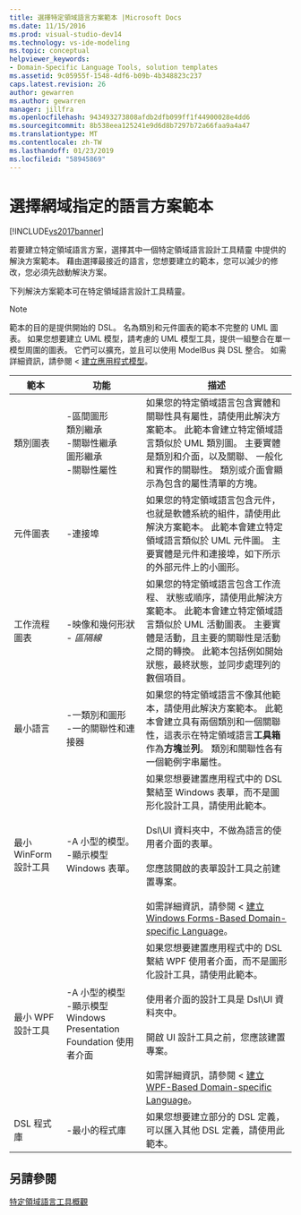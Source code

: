 ```yaml
---
title: 選擇特定領域語言方案範本 |Microsoft Docs
ms.date: 11/15/2016
ms.prod: visual-studio-dev14
ms.technology: vs-ide-modeling
ms.topic: conceptual
helpviewer_keywords:
- Domain-Specific Language Tools, solution templates
ms.assetid: 9c05955f-1548-4df6-b09b-4b348823c237
caps.latest.revision: 26
author: gewarren
ms.author: gewarren
manager: jillfra
ms.openlocfilehash: 943493273808afdb2dfb099ff1f44900028e4dd6
ms.sourcegitcommit: 8b538eea125241e9d6d8b7297b72a66faa9a4a47
ms.translationtype: MT
ms.contentlocale: zh-TW
ms.lasthandoff: 01/23/2019
ms.locfileid: "58945869"
---
```

# <a name="choosing-a-domain-specific-language-solution-template"></a>選擇網域指定的語言方案範本
[!INCLUDE[vs2017banner](../includes/vs2017banner.md)]

若要建立特定領域語言方案，選擇其中一個特定領域語言設計工具精靈 中提供的解決方案範本。 藉由選擇最接近的語言，您想要建立的範本，您可以減少的修改，您必須先啟動解決方案。  
  
 下列解決方案範本可在特定領域語言設計工具精靈。  
  
> [!NOTE]
>  範本的目的是提供開始的 DSL。 名為類別和元件圖表的範本不完整的 UML 圖表。 如果您想要建立 UML 模型，請考慮的 UML 模型工具，提供一組整合在單一模型周圍的圖表。 它們可以擴充，並且可以使用 ModelBus 與 DSL 整合。 如需詳細資訊，請參閱 <<c0> [ 建立應用程式模型](../modeling/create-models-for-your-app.md)。  
  
|範本|功能|描述|  
|--------------|--------------|-----------------|  
|類別圖表|-區間圖形<br />類別繼承<br />-關聯性繼承<br />圖形繼承<br />-關聯性屬性|如果您的特定領域語言包含實體和關聯性具有屬性，請使用此解決方案範本。 此範本會建立特定領域語言類似於 UML 類別圖。 主要實體是類別和介面，以及關聯、 一般化和實作的關聯性。 類別或介面會顯示為包含的屬性清單的方塊。|  
|元件圖表|-連接埠|如果您的特定領域語言包含元件，也就是軟體系統的組件，請使用此解決方案範本。 此範本會建立特定領域語言類似於 UML 元件圖。 主要實體是元件和連接埠，如下所示的外部元件上的小圖形。|  
|工作流程圖表|-映像和幾何形狀<br />-   *區隔線*|如果您的特定領域語言包含工作流程、 狀態或順序，請使用此解決方案範本。 此範本會建立特定領域語言類似於 UML 活動圖表。 主要實體是活動，且主要的關聯性是活動之間的轉換。 此範本包括例如開始狀態，最終狀態，並同步處理列的數個項目。|  
|最小語言|-一類別和圖形<br />-一的關聯性和連接器|如果您的特定領域語言不像其他範本，請使用此解決方案範本。 此範本會建立具有兩個類別和一個關聯性，這表示在特定領域語言**工具箱**作為**方塊**並**列**。 類別和關聯性各有一個範例字串屬性。|  
|最小 WinForm 設計工具|-A 小型的模型。<br />-顯示模型 Windows 表單。|如果您想要建置應用程式中的 DSL 繫結至 Windows 表單，而不是圖形化設計工具，請使用此範本。<br /><br /> Dsl\UI 資料夾中，不做為語言的使用者介面的表單。<br /><br /> 您應該開啟的表單設計工具之前建置專案。<br /><br /> 如需詳細資訊，請參閱 <<c0> [ 建立 Windows Forms-Based Domain-specific Language](../modeling/creating-a-windows-forms-based-domain-specific-language.md)。|  
|最小 WPF 設計工具|-A 小型的模型<br />-顯示模型 Windows Presentation Foundation 使用者介面|如果您想要建置應用程式中的 DSL 繫結 WPF 使用者介面，而不是圖形化設計工具，請使用此範本。<br /><br /> 使用者介面的設計工具是 Dsl\UI 資料夾中。<br /><br /> 開啟 UI 設計工具之前，您應該建置專案。<br /><br /> 如需詳細資訊，請參閱 <<c0> [ 建立 WPF-Based Domain-specific Language](../modeling/creating-a-wpf-based-domain-specific-language.md)。|  
|DSL 程式庫|-最小的程式庫|如果您想要建立部分的 DSL 定義，可以匯入其他 DSL 定義，請使用此範本。|  
  
## <a name="see-also"></a>另請參閱  
 [特定領域語言工具概觀](../modeling/overview-of-domain-specific-language-tools.md)
